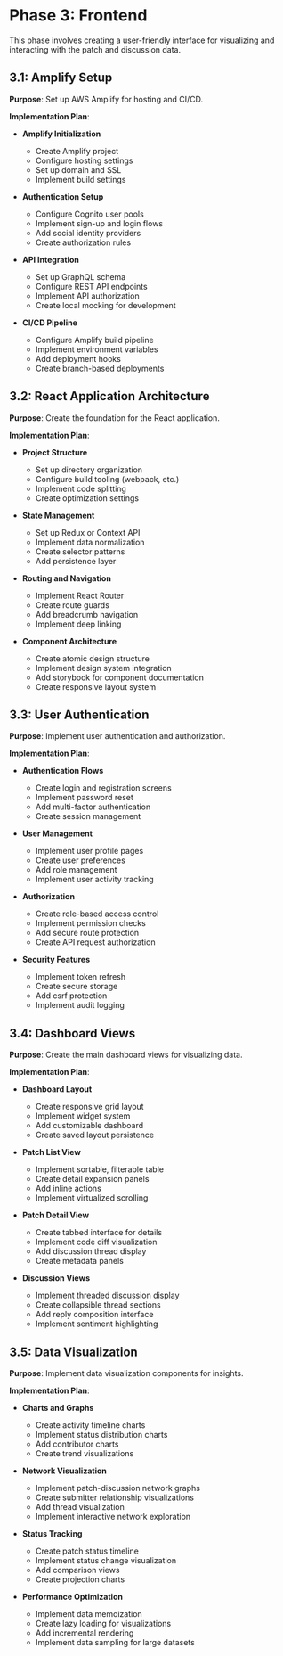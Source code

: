 # Phase 3: Frontend

This phase involves creating a user-friendly interface for visualizing and interacting with the patch and discussion data.

## 3.1: Amplify Setup

**Purpose**: Set up AWS Amplify for hosting and CI/CD.

**Implementation Plan**:

- **Amplify Initialization**
  - Create Amplify project
  - Configure hosting settings
  - Set up domain and SSL
  - Implement build settings

- **Authentication Setup**
  - Configure Cognito user pools
  - Implement sign-up and login flows
  - Add social identity providers
  - Create authorization rules

- **API Integration**
  - Set up GraphQL schema
  - Configure REST API endpoints
  - Implement API authorization
  - Create local mocking for development

- **CI/CD Pipeline**
  - Configure Amplify build pipeline
  - Implement environment variables
  - Add deployment hooks
  - Create branch-based deployments

## 3.2: React Application Architecture

**Purpose**: Create the foundation for the React application.

**Implementation Plan**:

- **Project Structure**
  - Set up directory organization
  - Configure build tooling (webpack, etc.)
  - Implement code splitting
  - Create optimization settings

- **State Management**
  - Set up Redux or Context API
  - Implement data normalization
  - Create selector patterns
  - Add persistence layer

- **Routing and Navigation**
  - Implement React Router
  - Create route guards
  - Add breadcrumb navigation
  - Implement deep linking

- **Component Architecture**
  - Create atomic design structure
  - Implement design system integration
  - Add storybook for component documentation
  - Create responsive layout system

## 3.3: User Authentication

**Purpose**: Implement user authentication and authorization.

**Implementation Plan**:

- **Authentication Flows**
  - Create login and registration screens
  - Implement password reset
  - Add multi-factor authentication
  - Create session management

- **User Management**
  - Implement user profile pages
  - Create user preferences
  - Add role management
  - Implement user activity tracking

- **Authorization**
  - Create role-based access control
  - Implement permission checks
  - Add secure route protection
  - Create API request authorization

- **Security Features**
  - Implement token refresh
  - Create secure storage
  - Add csrf protection
  - Implement audit logging

## 3.4: Dashboard Views

**Purpose**: Create the main dashboard views for visualizing data.

**Implementation Plan**:

- **Dashboard Layout**
  - Create responsive grid layout
  - Implement widget system
  - Add customizable dashboard
  - Create saved layout persistence

- **Patch List View**
  - Implement sortable, filterable table
  - Create detail expansion panels
  - Add inline actions
  - Implement virtualized scrolling

- **Patch Detail View**
  - Create tabbed interface for details
  - Implement code diff visualization
  - Add discussion thread display
  - Create metadata panels

- **Discussion Views**
  - Implement threaded discussion display
  - Create collapsible thread sections
  - Add reply composition interface
  - Implement sentiment highlighting

## 3.5: Data Visualization

**Purpose**: Implement data visualization components for insights.

**Implementation Plan**:

- **Charts and Graphs**
  - Create activity timeline charts
  - Implement status distribution charts
  - Add contributor charts
  - Create trend visualizations

- **Network Visualization**
  - Implement patch-discussion network graphs
  - Create submitter relationship visualizations
  - Add thread visualization
  - Implement interactive network exploration

- **Status Tracking**
  - Create patch status timeline
  - Implement status change visualization
  - Add comparison views
  - Create projection charts

- **Performance Optimization**
  - Implement data memoization
  - Create lazy loading for visualizations
  - Add incremental rendering
  - Implement data sampling for large datasets